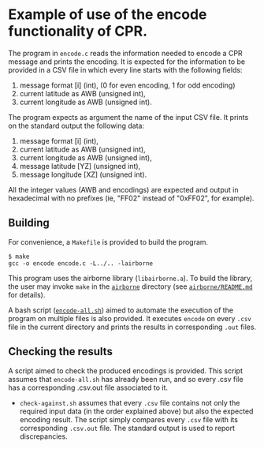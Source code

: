 # Example of use of the encode functionality of CPR.

The program in `encode.c` reads the information needed to encode a CPR message and prints the encoding.
It is expected for the information to be provided in a CSV file in
which every line starts with the following fields:

 1) message format [i] (int), (0 for even encoding, 1 for odd encoding)
 2) current latitude as AWB (unsigned int),
 3) current longitude as AWB (unsigned int).

The program expects as argument the name of the input CSV file. 
It prints on the standard output the following data:

 1) message format [i] (int),
 2) current latitude as AWB (unsigned int),
 3) current longitude as AWB (unsigned int),
 4) message latitude [YZ] (unsigned int),
 5) message longitude [XZ] (unsigned int).
 
All the integer values (AWB and encodings) are expected and output in hexadecimal with no prefixes (ie, "FF02" instead of "0xFF02", for example).

## Building

For convenience, a `Makefile` is provided to build the program.
```shell
$ make
gcc -o encode encode.c -L../.. -lairborne 
```

This program uses the airborne library (`libairborne.a`). 
To build the library, the user may invoke `make` in the [`airborne`](`../../`) directory (see [`airborne/README.md`](`../../README.md`) for details).

A bash script ([`encode-all.sh`](encode-all.sh)) aimed to automate the
execution of the program on multiple files is also provided.
It executes `encode` on every `.csv` file in the current directory and prints the results in corresponding `.out` files.

## Checking the results

A script aimed to check the produced encodings is provided. This
script assumes that `encode-all.sh` has already been run, and so every
.csv file has a corresponding .csv.out file associated to it. 

* `check-against.sh` assumes that every `.csv` file contains not only the required input data (in the order explained above) but also the expected encoding result. The script simply compares every `.csv` file with its corresponding `.csv.out` file. The standard output is used to report discrepancies.
